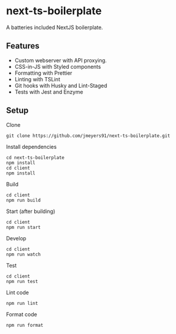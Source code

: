 # next-ts-boilerplate

A batteries included NextJS boilerplate.

## Features

- Custom webserver with API proxying.
- CSS-in-JS with Styled components
- Formatting with Prettier
- Linting with TSLint
- Git hooks with Husky and Lint-Staged
- Tests with Jest and Enzyme

## Setup

Clone

```
git clone https://github.com/jmeyers91/next-ts-boilerplate.git
```

Install dependencies

```
cd next-ts-boilerplate
npm install
cd client
npm install
```

Build

```
cd client
npm run build
```

Start (after building)

```
cd client
npm run start
```

Develop

```
cd client
npm run watch
```

Test

```
cd client
npm run test
```

Lint code

```
npm run lint
```

Format code

```
npm run format
```
